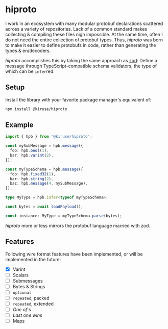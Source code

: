# hiproto
I work in an ecosystem with many modular protobuf declarations scattered across a variety of
repositories. Lack of a common standard makes collecting & compiling these files nigh impossible.
At the same time, often I do not need the entire collection of protobuf types. Thus, *hiproto* was
born to make it easier to define protobufs in code, rather than generating the types & en/decoders.

*hiproto* accomplishes this by taking the same approach as [zod](https://github.com/colinhacks/zod):
Define a message through TypeScript-compatible schema validators, the type of which can be `infer`red.

## Setup
Install the library with your favorite package manager's equivalent of:

```bash
npm install @kiruse/hiproto
```

## Example
```ts
import { hpb } from '@kiruse/hiproto';

const mySubMessage = hpb.message({
  foo: hpb.bool(1),
  bar: hpb.varint(2),
});

const myTypeSchema = hpb.message({
  foo: hpb.fixed32(1),
  bar: hpb.string(2),
  baz: hpb.message(4, mySubMessage),
});

type MyType = hpb.infer<typeof myTypeSchema>;

const bytes = await loadPayload();

const instance: MyType = myTypeSchema.parse(bytes);
```

*hiproto* more or less mirrors the protobuf language married with zod.

## Features
Following wire format features have been implemented, or will be implemented in the future:

- [x] Varint
- [ ] Scalars
- [ ] Submessages
- [ ] Bytes & Strings
- [ ] `optional`
- [ ] `repeated`, packed
- [ ] `repeated`, extended
- [ ] *One of*'s
- [ ] *Last one wins*
- [ ] Maps
